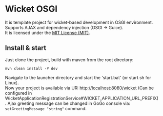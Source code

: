 # Wicket OSGI
It is template project for wicket-based development in OSGI environment. Supports AJAX and dependency injection (OSGI -> Guice). <br />
It is licensed under the [MIT License (MIT)](https://opensource.org/licenses/MIT).

## Install & start
Just clone the project, build with maven from the root directory:
```
mvn clean install -P dev
```
Navigate to the launcher directory and start the 'start.bat' (or start.sh for Linux). <br />
Now your project is available via URl  [http://localhost:8080/wicket](http://localhost:8080/wicket) (Can be configured in WicketApplicationRegistrationService#WICKET_APPLICATION_URL_PREFIX).
Ajax greeting message can be changed in GoGo console via: `setGreetingMessage "string"` command. </br>

